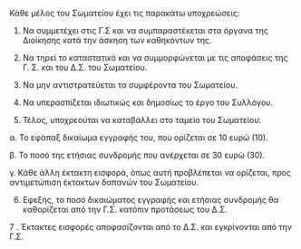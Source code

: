 Κάθε μέλος του Σωματείου έχει τις παρακάτω υποχρεώσεις:

1. Να συμμετέχει στις Γ.Σ και να συμπαραστέκεται στα όργανα της Διοίκησης κατά την άσκηση των καθηκόντων της.

2. Να τηρεί το καταστατικό και να συμμορφώνεται με τις αποφάσεις της Γ. Σ. και του Δ.Σ. του Σωματείου.

3. Να μην αντιστρατεύεται τα συμφέροντα του Σωματείου.

4. Να υπερασπίζεται ιδιωτικώς και δημοσίως το έργο του Συλλόγου.

5. Τέλος, υποχρεούται να καταβάλλει στο ταμείο του Σωματείου:

α. Το εφάπαξ δικαίωμα εγγραφής του, που ορίζεται σε 10 ευρώ (10).

β. Το ποσό της ετήσιας συνδρομής που ανέρχεται σε 30 ευρώ (30).

γ. Κάθε άλλη έκτακτη εισφορά, όπως αυτή προβλέπεται να ορίζεται, προς αντιμετώπιση έκτακτων δαπανών του Σωματείου.

6. Εφεξής, το ποσό δικαιώματος εγγραφής και ετήσιας συνδρομής θα καθορίζεται από την Γ.Σ. κατόπιν προτάσεως του Δ.Σ.

7 . Έκτακτες εισφορές αποφασίζονται από το Δ.Σ. και εγκρίνονται από την Γ.Σ.
